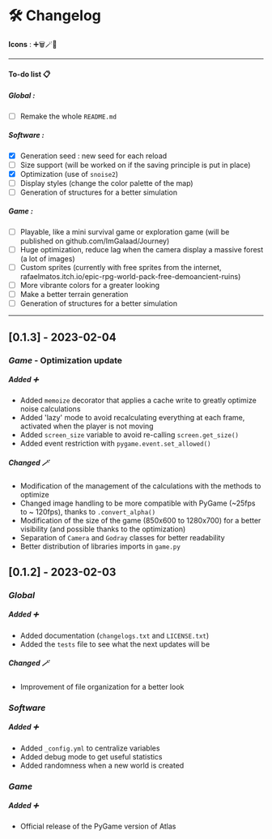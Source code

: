 # 🛠 Changelog

__Icons__ : ➕🗑🪄🐛

<hr>

#### To-do list 📋
##### Global :
- [ ] Remake the whole `README.md`
##### Software :
- [x] Generation seed : new seed for each reload
- [ ] Size support (will be worked on if the saving principle is put in place)
- [x] Optimization (use of `snoise2`)
- [ ] Display styles (change the color palette of the map)
- [ ] Generation of structures for a better simulation
##### Game :
- [ ] Playable, like a mini survival game or exploration game (will be published on github.com/ImGalaad/Journey)
- [ ] Huge optimization, reduce lag when the camera display a massive forest (a lot of images)
- [ ] Custom sprites (currently with free sprites from the internet, rafaelmatos.itch.io/epic-rpg-world-pack-free-demoancient-ruins)
- [ ] More vibrante colors for a greater looking
- [ ] Make a better terrain generation
- [ ] Generation of structures for a better simulation

<hr>

## [0.1.3] - 2023-02-04

### _Game_ - Optimization update
##### Added  ➕
- Added `memoize` decorator that applies a cache write to greatly optimize noise calculations
- Added 'lazy' mode to avoid recalculating everything at each frame, activated when the player is not moving
- Added `screen_size` variable to avoid re-calling `screen.get_size()`
- Added event restriction with `pygame.event.set_allowed()`

##### Changed 🪄
- Modification of the management of the calculations with the methods to optimize
- Changed image handling to be more compatible with PyGame (~25fps to ~ 120fps), thanks to `.convert_alpha()`
- Modification of the size of the game (850x600 to 1280x700) for a better visibility (and possible thanks to the optimization)
- Separation of `Camera` and `Godray` classes for better readability
- Better distribution of libraries imports in `game.py`

## [0.1.2] - 2023-02-03

### _Global_
##### Added ➕
- Added documentation (`changelogs.txt` and `LICENSE.txt`)
- Added the `tests` file to see what the next updates will be
##### Changed 🪄
- Improvement of file organization for a better look


### _Software_
##### Added ➕
- Added `_config.yml` to centralize variables
- Added debug mode to get useful statistics
- Added randomness when a new world is created

### _Game_
##### Added  ➕
- Official release of the PyGame version of Atlas
